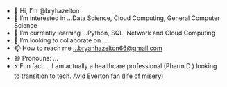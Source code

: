 - 👋 Hi, I’m @bryhazelton
- 👀 I’m interested in ...Data Science, Cloud Computing, General Computer Science
- 🌱 I’m currently learning ...Python, SQL, Network and Cloud Computing
- 💞️ I’m looking to collaborate on ...
- 📫 How to reach me ...bryanhazelton66@gmail.com
- 😄 Pronouns: ...
- ⚡ Fun fact: ...I am actually a healthcare professional (Pharm.D.) looking to transition to tech. Avid Everton fan (life of misery)

<!---
bryhazelton/bryhazelton is a ✨ special ✨ repository because its `README.md` (this file) appears on your GitHub profile.
You can click the Preview link to take a look at your changes.
--->
